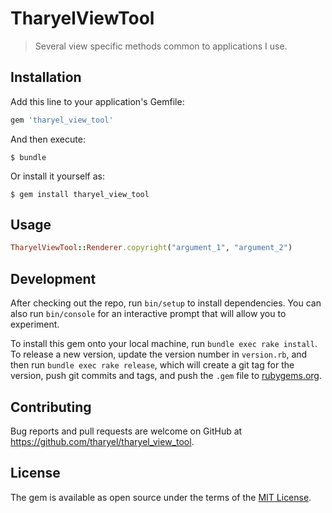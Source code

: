 # TharyelViewTool

> Several view specific methods common to applications I use.

## Installation

Add this line to your application's Gemfile:

```ruby
gem 'tharyel_view_tool'
```

And then execute:

    $ bundle

Or install it yourself as:

    $ gem install tharyel_view_tool

## Usage
```ruby
TharyelViewTool::Renderer.copyright("argument_1", "argument_2")
```

## Development

After checking out the repo, run `bin/setup` to install dependencies. You can also run `bin/console` for an interactive prompt that will allow you to experiment.

To install this gem onto your local machine, run `bundle exec rake install`. To release a new version, update the version number in `version.rb`, and then run `bundle exec rake release`, which will create a git tag for the version, push git commits and tags, and push the `.gem` file to [rubygems.org](https://rubygems.org).

## Contributing

Bug reports and pull requests are welcome on GitHub at https://github.com/tharyel/tharyel_view_tool.

## License

The gem is available as open source under the terms of the [MIT License](https://opensource.org/licenses/MIT).
